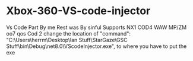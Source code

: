 # Xbox-360-VS-code-injector
Vs Code Part By me Rest  was By sinful
Supports NX1 COD4 WAW MP/ZM
oo7 qos
Cod 2
change the location of "command": "C:\\Users\\herrm\\Desktop\\Ian Stuff\\StarGaze\\GSC Stuff\\bin\\Debug\\net8.0\\VScodeInjector.exe",
to where you have to put the exe

